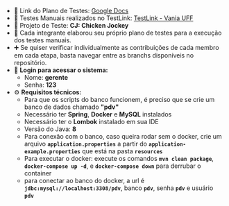 - 📄 Link do Plano de Testes: [Google Docs](https://docs.google.com/document/d/13EUyOmss-Ym6IbgvCHP-StI8qOjlkMFlMTvpD7NzFrg/edit?usp=sharing)
- 🧪 Testes Manuais realizados no TestLink: [TestLink - Vania UFF](http://vania.ic.uff.br/testlink/)
- 📁 Projeto de Teste: **CJ: Chicken Jockey**
- 👥 Cada integrante elaborou seu próprio plano de testes para a execução dos testes manuais.
- ➕ Se quiser verificar individualmente as contribuições de cada membro em cada etapa, basta navegar entre as branchs disponíveis no repositório.
- 🔐 **Login para acessar o sistema:**
  - Nome: **gerente**
  - Senha: **123**
- ⚙️ **Requisitos técnicos:**
  - Para que os scripts do banco funcionem, é preciso que se crie um banco de dados chamado **"pdv"**
  - Necessário ter **Spring**, **Docker** e **MySQL** instalados
  - Necessário ter o **Lombok** instalado em sua IDE
  - Versão do Java: **8**
  - Para conexão com o banco, caso queira rodar sem o docker, crie um arquivo **`application.properties`** a partir do **`application-example.properties`** que está na pasta **`resources`**
  - Para executar o docker: execute os comandos **`mvn clean package`**, **`docker-compose up -d`**, e **`docker-compose down`** para derrubar o container
  - para conectar ao banco do docker, a url é **`jdbc:mysql://localhost:3308/pdv`**, banco **`pdv`**, senha **`pdv`** e usuário **`pdv`** 
